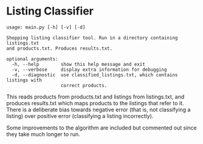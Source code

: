 Listing Classifier
=================

    usage: main.py [-h] [-v] [-d]

    Shopping listing classifier tool. Run in a directory containing listings.txt
    and products.txt. Produces results.txt.

    optional arguments:
      -h, --help        show this help message and exit
      -v, --verbose     display extra information for debugging
      -d, --diagnostic  use classified_listings.txt, which contains listings with
                        correct products.

This reads products from products.txt and listings from listings.txt, and produces results.txt which maps products to the listings that refer to it. There is a deliberate bias towards negative error (that is, not classifying a listing) over positive error (classifying a listing incorrectly).

Some improvements to the algorithm are included but commented out since they take much longer to run.